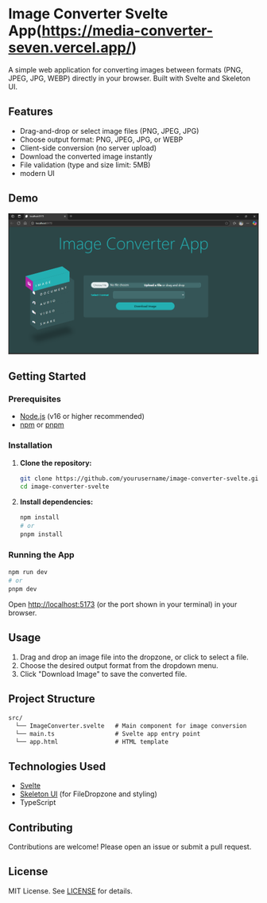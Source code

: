 
# Image Converter Svelte App(https://media-converter-seven.vercel.app/)

A simple web application for converting images between formats (PNG, JPEG, JPG, WEBP) directly in your browser. Built with Svelte and Skeleton UI.

## Features

- Drag-and-drop or select image files (PNG, JPEG, JPG)
- Choose output format: PNG, JPEG, JPG, or WEBP
- Client-side conversion (no server upload)
- Download the converted image instantly
- File validation (type and size limit: 5MB)
- modern UI

## Demo

![Demo Screenshot](<Screenshot (1).png>)
## Getting Started

### Prerequisites

- [Node.js](https://nodejs.org/) (v16 or higher recommended)
- [npm](https://www.npmjs.com/) or [pnpm](https://pnpm.io/)

### Installation

1. **Clone the repository:**
   ```bash
   git clone https://github.com/yourusername/image-converter-svelte.git
   cd image-converter-svelte
   ```

2. **Install dependencies:**
   ```bash
   npm install
   # or
   pnpm install
   ```

### Running the App

```bash
npm run dev
# or
pnpm dev
```

Open [http://localhost:5173](http://localhost:5173) (or the port shown in your terminal) in your browser.

## Usage

1. Drag and drop an image file into the dropzone, or click to select a file.
2. Choose the desired output format from the dropdown menu.
3. Click "Download Image" to save the converted file.

## Project Structure

```
src/
  └── ImageConverter.svelte   # Main component for image conversion
  └── main.ts                 # Svelte app entry point
  └── app.html                # HTML template
```

## Technologies Used

- [Svelte](https://svelte.dev/)
- [Skeleton UI](https://www.skeleton.dev/) (for FileDropzone and styling)
- TypeScript

## Contributing

Contributions are welcome! Please open an issue or submit a pull request.

## License

MIT License. See [LICENSE](LICENSE) for details.

